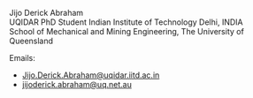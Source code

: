Jijo Derick Abraham  
UQIDAR PhD Student 
Indian Institute of Technology Delhi, INDIA  
School of Mechanical and Mining Engineering, The University of Queensland 

Emails: 
- Jijo.Derick.Abraham@uqidar.iitd.ac.in
-  jijoderick.abraham@uq.net.au
